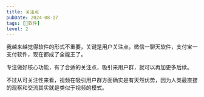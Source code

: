 ```yaml
---
title: 关注点
pubDate: 2024-08-17
tags: [💾软件]
level: 2
---
```


我越来越觉得软件的形式不重要，关键是用户关注点。微信一聊天软件，支付宝一支付软件，现在都成了全能王了。

专注做好核心功能，有了合适的关注点，吸引来用户群，就可以再加更多后续。

不过从可关注性来看，视频在吸引用户群方面确实是有天然优势，因为人类最直接的观察和交流其实就是类似于视频的模式。
